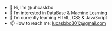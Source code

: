 - 👋 Hi, I’m @luhcaslobo
- 👀 I’m interested in DataBase & Machine Learning
- 🌱 I’m currently learning HTML, CSS & JavaScript
- 📫 How to reach me: lucaslobo3012@gmail.com

<!---
luhcaslobo/luhcaslobo is a ✨ special ✨ repository because its `README.md` (this file) appears on your GitHub profile.
You can click the Preview link to take a look at your changes.
--->
